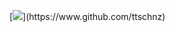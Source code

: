 [![](https://github-readme-stats.vercel.app/api/top-langs/?username=ttschnz&layout=compact&langs_count=6?)](https://www.github.com/ttschnz)
